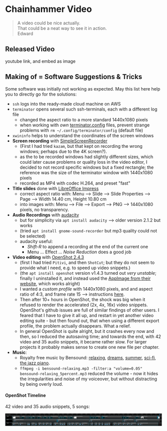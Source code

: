 # Chainhammer Video
> A video could be nice actually.  
> That could be a neat way to see it in action.  
> Edward  

## Released Video 
youtube link, and embed as image

## Making of = Software Suggestions & Tricks

Some software was initially not working as expected. May this list here help you to directly go for the solutions:

* `ssh` logs into the ready-made cloud machine on AWS
* `terminator` opens several such ssh-terminals, each with a different log file
  * changed the aspect ratio to a more standard 1440x1080 pixels
  * when working with *own* [terminator.config](../scripts/terminator.config) files, prevent strange problems with `rm ~/.config/terminator/config` (default file)
* `xwininfo` helps to understand the coordinates of the screen windows 
* **Screen recording** with [SimpleScreenRecorder](https://www.maartenbaert.be/simplescreenrecorder/)
  * (First I had tried `kazam`, but that kept on recording the wrong windows; perhaps due to the 4K screen?).
  * as the to be recorded windows had slightly different sizes, which could later cause problems or quality loss in the video editor, I decided to not record specific windows but a fixed rectangle; the reference was the size of the terminator window with 1440x1080 pixels
  * recorded as MP4 with codec H.264, and preset "fast"
* **Title slides** done with [LibreOffice Impress](https://www.libreoffice.org/discover/impress/) 
  * correct aspect ratio with: Menu --> Slide --> Slide Properties --> Page --> Width 14.40 cm, Height 10.80 cm
  * into images with: Menu --> File --> Export --> PNG --> 1440x1080 pixels, no transparency.
* **Audio Recordings** with [audacity](https://www.audacityteam.org/)
  * but for simplicity via `apt install audacity` --> older version 2.1.2 but works
  * (tried `apt install gnome-sound-recorder` but mp3 quality could not be selected)
  * audacity useful:
    * *Shift-R* to append a recording at the end of the current one
    * Menu ... Effect ... *Noise Reduction* does a good job
* **Video editing** with [OpenShot 2.4.3](https://www.openshot.org/) 
  * (first I had tried `Pitivi`, and then `ShotCut`; but they do not seem to provide what I need, e.g. to speed up video snippets.)
  * (the `apt install openshot` version v1.4.3 turned out *very unstable*; finally I uninstalled it, and instead used the [AppImage from their website](https://www.openshot.org/download/#), which works alright)
  * I wanted a *custom profile* with 1440x1080 pixels, and and aspect ratio of 4:3, and frame rate 15 --> instructions [here](https://www.openshot.org/static/files/user-guide/profiles.html#custom-profile).
  * Then after 10+ hours in OpenShot, the shock was big when it refused to render the accelerated (2x, 4x, 16x) video snippets. OpenShot's github issues are full of similar findings of other users. I feared that I have to give it all up, and restart in yet another video editing suite - but then found out, that when using a different export profile, the problem actually disappears. What a relief.
  * In general OpenShot is quite alright, but it crashes every now and then, so I reduced the autosaving time; and towards the end, with 42 video and 35 audio snippets, it became rather slow. For larger projects it probably makes sense to create one new file per chapter. 
* **Music**: 
  * Royalty free music by Bensound: [relaxing](https://www.bensound.com/royalty-free-music/track/relaxing), [dreams](https://www.bensound.com/royalty-free-music/track/dreams-chill-out), [summer](https://www.bensound.com/royalty-free-music/track/summer-chill-relaxed-tropical), [sci-fi](https://www.bensound.com/royalty-free-music/track/sci-fi), [the jazz piano](https://www.bensound.com/royalty-free-music/track/the-jazz-piano).
  * `ffmpeg -i bensound-relaxing.mp3 -filter:a "volume=0.05" bensound-relaxing_5percent.mp3` reduced the volume - now it hides the irregularities and noise of my voiceover, but without distracting by being overly loud.

#### OpenShot Timeline
42 video and 35 audio snippets, 5 songs:  

![video-editing-openshot.png](video-editing-openshot.png) 
